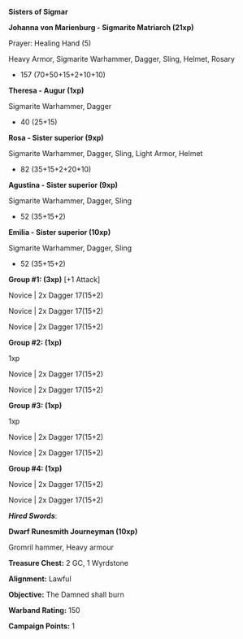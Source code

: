 **Sisters of Sigmar**

**Johanna von Marienburg - Sigmarite Matriarch (21xp)**

Prayer: Healing Hand (5)

Heavy Armor, Sigmarite Warhammer, Dagger, Sling, Helmet, Rosary

- 157 (70+50+15+2+10+10)

**Theresa - Augur (1xp)**

Sigmarite Warhammer, Dagger	

- 40 (25+15)

**Rosa - Sister superior (9xp)**

Sigmarite Warhammer, Dagger, Sling, Light Armor, Helmet

- 82 (35+15+2+20+10)

**Agustina - Sister superior (9xp)**

Sigmarite Warhammer, Dagger, Sling	

- 52 (35+15+2)

**Emilia - Sister superior (10xp)**

Sigmarite Warhammer, Dagger, Sling	

- 52 (35+15+2)

**Group #1: (3xp)** [+1 Attack] 

Novice | 2x Dagger 17(15+2)

Novice | 2x Dagger 17(15+2)

Novice | 2x Dagger 17(15+2)

**Group #2: (1xp)**

1xp

Novice | 2x Dagger 17(15+2)

Novice | 2x Dagger 17(15+2)

**Group #3: (1xp)**

1xp

Novice | 2x Dagger 17(15+2)

Novice | 2x Dagger 17(15+2)

**Group #4: (1xp)**


Novice | 2x Dagger 17(15+2)

Novice | 2x Dagger 17(15+2)

***Hired Swords***:

**Dwarf Runesmith Journeyman (10xp)**

Gromril hammer, Heavy armour

**Treasure Chest:** 2 GC, 1 Wyrdstone 

**Alignment:** Lawful

**Objective:** The Damned shall burn 

**Warband Rating:** 150

**Campaign Points:** 1
